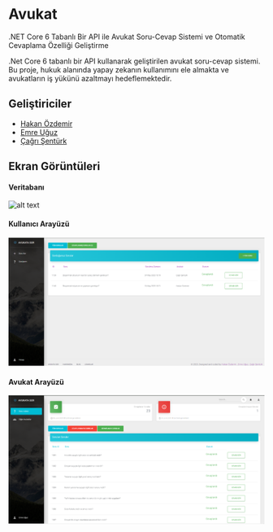 # Avukat

.NET Core 6 Tabanlı Bir API ile Avukat Soru-Cevap Sistemi ve Otomatik Cevaplama
Özelliği Geliştirme

.Net Core 6 tabanlı bir API kullanarak geliştirilen avukat soru-cevap
sistemi. Bu proje, hukuk alanında yapay zekanın kullanımını
ele almakta ve avukatların iş yükünü azaltmayı hedeflemektedir.



## Geliştiriciler

- [Hakan Özdemir](https://github.com/hakanozdmr) 
- [Emre Uğuz](https://github.com/Emre253412) 
- [Çağrı Şentürk](https://github.com/Symbytex)

## Ekran Görüntüleri

  #### Veritabanı 
  
  <img src="https://github.com/hakanozdmr/Avukat/blob/main/Project-ss/Veritabanı.PNG" alt="alt text" >

 #### Kullanıcı Arayüzü 
 
 <img src="https://github.com/hakanozdmr/Avukat/blob/main/Project-ss/User%20Home%203.PNG" alt="alt text" >

 #### Avukat Arayüzü 
 
 <img src="https://github.com/hakanozdmr/Avukat/blob/main/Project-ss/Avukat%20Home.PNG" alt="alt text" >


